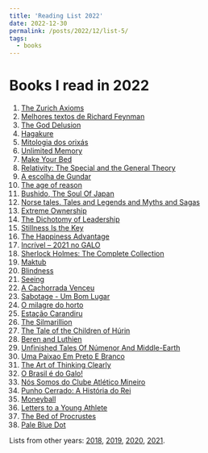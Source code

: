 ```yaml
---
title: 'Reading List 2022'
date: 2022-12-30
permalink: /posts/2022/12/list-5/
tags:
  - books
---
```


Books I read in 2022
======

1. [The Zurich Axioms][1]
2. [Melhores textos de Richard Feynman][2]
3. [The God Delusion][3]
4. [Hagakure][4]
5. [Mitologia dos orixás][5]
6. [Unlimited Memory][6]
7. [Make Your Bed][7]
8. [Relativity: The Special and the General Theory][8]
9. [A escolha de Gundar][9]
10. [The age of reason][10]
11. [Bushido, The Soul Of Japan][11]
12. [Norse tales. Tales and Legends and Myths and Sagas][12]
13. [Extreme Ownership][13]
14. [The Dichotomy of Leadership][14]
15. [Stillness Is the Key][15]
16. [The Happiness Advantage][16]
17. [Incrível – 2021 no GALO][17]
18. [Sherlock Holmes: The Complete Collection][18]
19. [Maktub][19]
20. [Blindness][20]
21. [Seeing][21]
22. [A Cachorrada Venceu][22]
23. [Sabotage - Um Bom Lugar][23]
24. [O milagre do horto][24]
25. [Estação Carandiru][25]
26. [The Silmarillion][26]
27. [The Tale of the Children of Húrin][27]
28. [Beren and Luthien][28]
29. [Unfinished Tales Of Númenor And Middle-Earth][29]
30. [Uma Paixao Em Preto E Branco][30]
31. [The Art of Thinking Clearly][31]
32. [O Brasil é do Galo!][32]
33. [Nós Somos do Clube Atlético Mineiro][33]
34. [Punho Cerrado: A História do Rei][34]
35. [Moneyball][35]
36. [Letters to a Young Athlete][36]
37. [The Bed of Procrustes][37]
38. [Pale Blue Dot][38]

Lists from other years: [2018][list1], [2019][list2], [2020][list3], [2021][list4].

[1]:https://www.amazon.com/Zurich-Axioms-reward-generations-bankers/dp/1897597495/ref=sr_1_1?crid=32O7V3DC0DIWI&keywords=Zurich+axioms&qid=1658433034&sprefix=zurich+axioms%2Caps%2C177&sr=8-1
[2]:https://www.amazon.com.br/Os-melhores-textos-Richard-Feynman-ebook/dp/B018T1255E/ref=tmm_kin_swatch_0?_encoding=UTF8&qid=&sr=
[3]:https://www.amazon.com/God-Delusion-Richard-Dawkins-ebook/dp/B003JTHWJQ/ref=tmm_kin_swatch_0?_encoding=UTF8&qid=1658433297&sr=8-1
[4]:https://www.amazon.com/Hagakure-Secret-Samurai-Yamamoto-Tsunetomo/dp/4805311983/ref=sr_1_1?crid=1AV1G6PV4CWQM&keywords=Hagakure&qid=1658433339&sprefix=hagakure%2Caps%2C169&sr=8-1
[5]:https://www.amazon.com/Mitologia-orixa%CC%81s-Portuguese-Reginaldo-Prandi/dp/8535900640/ref=sr_1_1?crid=21VHOOGXYCTQ8&keywords=Mitologia+dos+orix%C3%A1s&qid=1658433359&sprefix=mitologia+dos+orix%C3%A1s%2Caps%2C178&sr=8-1
[6]:https://www.amazon.com/Unlimited-Memory-Advanced-Strategies-Productive-ebook/dp/B00I3QS1XQ/ref=tmm_kin_swatch_0?_encoding=UTF8&qid=1658433373&sr=8-1
[7]:https://www.amazon.com/Make-Your-Bed-Little-Things/dp/1455570249/ref=sr_1_12?crid=APTW0DI89FP3&keywords=your+bed&qid=1658433408&sprefix=your+be%2Caps%2C189&sr=8-12
[8]:https://www.amazon.com/Relativity-Special-General-Theory-Anniversary/dp/0691191816/ref=sr_1_5?crid=2PHB247KGZN54&keywords=Relativity&qid=1658433437&sprefix=relativity%2Caps%2C188&sr=8-5
[9]:https://www.amazon.com/escolha-Gundar-Livro-Portuguese-ebook/dp/B07L46VC7R/ref=sr_1_1?crid=3SR4VPA8KR3Z9&keywords=A+escolha+de+Gundar&qid=1658433473&sprefix=a+escolha+de+gundar%2Caps%2C172&sr=8-1
[10]:https://www.amazon.com/Age-Reason-Thomas-Paine-Writings/dp/1603863419/ref=sr_1_1?crid=AU6MYRP8QYSQ&keywords=The+age+of+reason&qid=1658433540&sprefix=the+age+of+reason%2Caps%2C168&sr=8-1
[11]:https://www.amazon.com/Bushido-Japan-Annotated-Inazo-Nitobe/dp/B08P29D7MV/ref=sr_1_4?crid=48YETAYT0DDL&keywords=Bushido&qid=1658433555&sprefix=bushido%2Caps%2C192&sr=8-4
[12]:https://www.amazon.com/Box-N%C3%B3rdicos-melhores-contos-Portuguese-ebook/dp/B09MMMHRBX/ref=sr_1_1?crid=PLL34UMVW1OF&keywords=box+-+nordicos+os+melhores+contos+e+lendas&qid=1658433716&sprefix=box+-+n%C3%B3rdicos+os+melhores+contos+e+lendas%2Caps%2C182&sr=8-1
[13]:https://www.amazon.com/Extreme-Ownership-U-S-Navy-SEALs-ebook/dp/B0739PYQSS/ref=tmm_kin_swatch_0?_encoding=UTF8&qid=1658433772&sr=8-1
[14]:https://www.amazon.com/gp/product/B079Y51FC3/ref=dbs_a_def_rwt_hsch_vapi_tkin_p1_i3
[15]:https://www.amazon.com/Stillness-Key-Ryan-Holiday-ebook/dp/B07MJ3TDCZ/ref=sr_1_5?crid=3VD4WG3S7UPUR&keywords=ryan+holiday&qid=1658433818&s=digital-text&sprefix=ryan+holiday%2Cdigital-text%2C195&sr=1-5
[16]:https://www.amazon.com/Happiness-Advantage-Positive-Brain-Success-ebook/dp/B003F3PMYI/ref=sr_1_9?crid=2EOXWVRGCRMSM&keywords=harvard+happy&qid=1658433863&s=digital-text&sprefix=harvard+happ%2Cdigital-text%2C178&sr=1-9
[17]:https://www.amazon.com.br/Livro-Hulk-GIVANILDO-VIEIRA-SOUSA/dp/6599494129
[18]:https://www.amazon.com.br/SHERLOCK-HOLMES-Complete-Collection-Including-ebook/dp/B07N7DKHH5/ref=sr_1_2?__mk_pt_BR=%C3%85M%C3%85%C5%BD%C3%95%C3%91&crid=3KVW7EQPYILPY&keywords=Sherlock+Holmes%3A+Complete+Collection&qid=1658434045&s=books&sprefix=sherlock+holmes+complete+collection%2Cstripbooks%2C165&sr=1-2
[19]:https://www.amazon.com/Maktub-Portuguese-Paulo-Coelho-ebook/dp/B00CIXMN52/ref=sr_1_2?crid=D9N8ZAS0WQTA&keywords=Maktub&qid=1658434071&s=digital-text&sprefix=sherlock+holmes+complete+collection%2Cdigital-text%2C171&sr=1-2
[20]:https://www.amazon.com/Blindness-Harvest-Book-Jos%C3%A9-Saramago-ebook/dp/B003T0GBOM/ref=sr_1_2?_encoding=UTF8&qid=1658434113&refinements=p_27%3AJos%C3%A9+Saramago&s=digital-text&sr=1-2
[21]:https://www.amazon.com/gp/product/B003T0GBR4?ref_=dbs_m_mng_rwt_calw_tkin_1&storeType=ebooks&qid=1658434113&sr=1-2
[22]:https://www.amazon.com.br/Cachorrada-Venceu-Betinho-Marques/dp/6559321762/ref=sr_1_1?__mk_pt_BR=%C3%85M%C3%85%C5%BD%C3%95%C3%91&keywords=A+cachorrada+venceu&qid=1658434182&s=books&sr=1-1&ufe=app_do%3Aamzn1.fos.db68964d-7c0e-4bb2-a95c-e5cb9e32eb12
[23]:https://www.amazon.com.br/Sabotage-Bom-Lugar-Toni-C-ebook/dp/B00MI3CS8Y/ref=sr_1_1?__mk_pt_BR=%C3%85M%C3%85%C5%BD%C3%95%C3%91&crid=19A91IK0Q1DE3&keywords=Sabotage+-+Um+Bom+Lugar&qid=1658434208&s=books&sprefix=sabotage+-+um+bom+lugar%2Cstripbooks%2C161&sr=1-1
[24]:https://www.amazon.com.br/Milagredo-Horto-Andre-Fidusi/dp/856994201X/ref=sr_1_1?__mk_pt_BR=%C3%85M%C3%85%C5%BD%C3%95%C3%91&crid=3U19P4K4RFYMW&keywords=o+milagre+do+horto&qid=1661614567&sprefix=o+milagre+do+horto%2Caps%2C245&sr=8-1
[25]:https://www.amazon.com/Estac%CC%A7a%CC%83o-Carandiru-Portuguese-Drauzio-Varella/dp/8571648972/ref=sr_1_1?crid=W7LIQ0QT7RXF&keywords=esta%C3%A7%C3%A3o+carandiru&qid=1661615770&sprefix=esta%C3%A7%C3%A3o+carandiru%2Caps%2C204&sr=8-1
[26]:https://www.amazon.com/Silmarillion-Illustrated-J-R-R-Tolkien/dp/0063280779/ref=sr_1_1_sspa?crid=2WZ4IFMGIAQVG&keywords=silmarillion&qid=1661710605&sprefix=silmarillio%2Caps%2C235&sr=8-1-spons&psc=1&spLa=ZW5jcnlwdGVkUXVhbGlmaWVyPUEzRktWNFE2TVY1WFQmZW5jcnlwdGVkSWQ9QTA4MTkxNDcyS1dSOE1URUhJVEdGJmVuY3J5cHRlZEFkSWQ9QTEwNDYxNTFBN0VDS1FaQzg2T1Amd2lkZ2V0TmFtZT1zcF9hdGYmYWN0aW9uPWNsaWNrUmVkaXJlY3QmZG9Ob3RMb2dDbGljaz10cnVl
[27]:https://www.amazon.com/Narn-Ch%C3%AEn-H%C3%BArin-Tale-Children/dp/0007246226/ref=tmm_hrd_swatch_0?_encoding=UTF8&qid=1661710655&sr=8-1
[28]:https://www.amazon.com/Beren-Luthien-TOLKIEN/dp/0008214190/ref=tmm_hrd_swatch_0?_encoding=UTF8&qid=1661710714&sr=8-1
[29]:https://www.amazon.com/Unfinished-N%C3%BAmenor-Middle-earth-J-R-R-Tolkien/dp/0544337999/ref=sr_1_1?crid=2BFFCRC6QRQKB&keywords=unfinished+tales&qid=1661710756&sprefix=unfinished+tale%2Caps%2C197&sr=8-1
[30]:https://www.amazon.com/Uma-Paixao-Em-Preto-Branco/dp/8573587962/ref=sr_1_1?crid=2H0JUIZMUDA9T&keywords=Uma+Paixao+Em+Preto+E+Branco&qid=1661710803&sprefix=uma+paixao+em+preto+e+branco%2Caps%2C172&sr=8-1
[31]:https://www.amazon.com/Art-Thinking-Clearly-Rolf-Dobelli/dp/0062219693/ref=sr_1_1?keywords=think+clearly&qid=1667135813&qu=eyJxc2MiOiIyLjI0IiwicXNhIjoiMS43MSIsInFzcCI6IjEuODkifQ%3D%3D&sprefix=think+cl%2Caps%2C386&sr=8-1
[32]:https://www.amazon.com.br/Brasil-Galo-Atl%C3%A9tico-Bicampe%C3%A3o-Brasileiro/dp/6586818095/ref=sr_1_1?__mk_pt_BR=%C3%85M%C3%85%C5%BD%C3%95%C3%91&crid=3QRAAYHBE5IWT&keywords=o+brasil+%C3%A9+do+galo&qid=1667135873&qu=eyJxc2MiOiIwLjAwIiwicXNhIjoiMC4wMCIsInFzcCI6IjAuMDAifQ%3D%3D&s=books&sprefix=o+brasil+%C3%A9d%2Cstripbooks%2C128&sr=1-1&ufe=app_do%3Aamzn1.fos.6121c6c4-c969-43ae-92f7-cc248fc6181d
[33]:https://www.amazon.com.br/N%C3%B3s-Somos-Clube-Atl%C3%A9tico-Mineiro/dp/6586818087/ref=sr_1_1?__mk_pt_BR=%C3%85M%C3%85%C5%BD%C3%95%C3%91&crid=TI9XQAD3ZF0T&keywords=nos+somos+o+clube+atletico+mineiro&qid=1667135931&qu=eyJxc2MiOiIwLjAwIiwicXNhIjoiMC4wMCIsInFzcCI6IjAuMDAifQ%3D%3D&s=books&sprefix=nos+somos+o+clube+atletico+mineiro%2Cstripbooks%2C127&sr=1-1
[34]:https://www.amazon.com.br/Punho-Cerrado-Hist%C3%B3ria-do-Rei/dp/8595300119/ref=sr_1_1?__mk_pt_BR=%C3%85M%C3%85%C5%BD%C3%95%C3%91&crid=1N6SW7FI5QZB7&keywords=punho+cerrado&qid=1667135997&qu=eyJxc2MiOiIwLjk2IiwicXNhIjoiMC44NSIsInFzcCI6IjAuMDAifQ%3D%3D&s=books&sprefix=punho+cerrado%2Cstripbooks%2C173&sr=1-1
[35]:https://www.amazon.com.br/Moneyball-Art-Winning-Unfair-Game/dp/0393324818/ref=sr_1_2?__mk_pt_BR=%C3%85M%C3%85%C5%BD%C3%95%C3%91&crid=3SOPSHAZVDG79&keywords=Moneyball&qid=1667136062&qu=eyJxc2MiOiIxLjY0IiwicXNhIjoiMS43MCIsInFzcCI6IjEuNTgifQ%3D%3D&s=books&sprefix=moneyball%2Cstripbooks%2C151&sr=1-2&ufe=app_do%3Aamzn1.fos.6d798eae-cadf-45de-946a-f477d47705b9
[36]:https://www.amazon.com/Letters-Young-Athlete-Chris-Bosh/dp/1984881787/ref=sr_1_1?crid=T9ZBMQ0QKTX4&keywords=Letters+to+a+Young+Athlete&qid=1667136169&qu=eyJxc2MiOiIxLjc3IiwicXNhIjoiMS41NyIsInFzcCI6IjEuNjEifQ%3D%3D&sprefix=letters+to+a+young+athlete%2Caps%2C186&sr=8-1
[37]:https://www.amazon.com/gp/product/B00HTJQUH2/ref=dbs_a_def_rwt_bibl_vppi_i43
[38]:https://www.amazon.com/Pale-Blue-Dot-Vision-Future-ebook/dp/B004W0I3LW/ref=tmm_kin_swatch_0?_encoding=UTF8&qid=1667136324&sr=1-5

[list1]:https://tuliofalmeida.com/posts/2018/12/list-1/
[list2]:https://tuliofalmeida.com/posts/2019/12/list-2/
[list3]:https://tuliofalmeida.com/posts/2020/12/list-3/
[list4]:https://tuliofalmeida.com/posts/2020/12/list-4/
[list5]:https://tuliofalmeida.com/posts/2022/12/list-5/